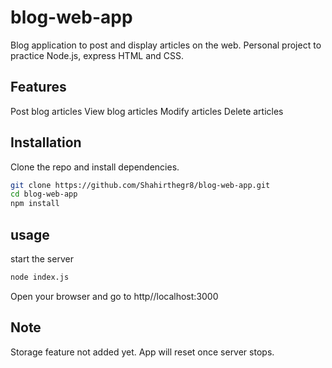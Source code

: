 # blog-web-app
Blog application to post and display articles on the web. Personal project to practice Node.js, express HTML and CSS.

## Features
Post blog articles
View blog articles
Modify articles
Delete articles

## Installation
Clone the repo and install dependencies.

```bash
git clone https://github.com/Shahirthegr8/blog-web-app.git
cd blog-web-app
npm install
```

## usage
start the server

```bash
node index.js
```
Open your browser and go to http//localhost:3000

## Note
Storage feature not added yet. App will reset once server stops.
